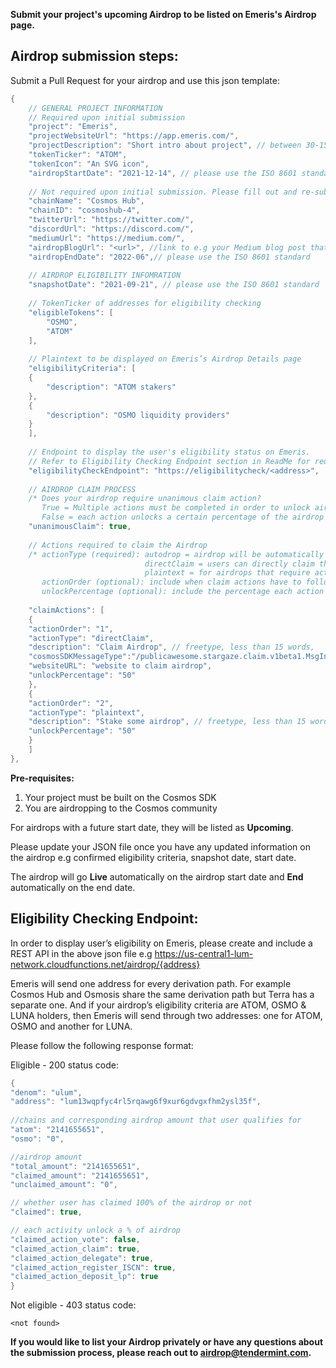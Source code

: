**Submit your project's upcoming Airdrop to be listed on Emeris's Airdrop page.**

## **Airdrop submission steps:**

Submit a Pull Request for your airdrop and use this json template:

```java
{
    // GENERAL PROJECT INFORMATION
    // Required upon initial submission
    "project": "Emeris",
    "projectWebsiteUrl": "https://app.emeris.com/",
    "projectDescription": "Short intro about project", // between 30-150 words
    "tokenTicker": "ATOM",
    "tokenIcon": "An SVG icon",
    "airdropStartDate": "2021-12-14", // please use the ISO 8601 standard. If unsure, please input Q1/H1 2022
	    
    // Not required upon initial submission. Please fill out and re-submit pull request whenever you have the information ready
    "chainName": "Cosmos Hub",
    "chainID": "cosmoshub-4",
    "twitterUrl": "https://twitter.com/",
    "discordUrl": "https://discord.com/",
    "mediumUrl": "https://medium.com/",
    "airdropBlogUrl": "<url>", //link to e.g your Medium blog post that outlines the Airdrop details
    "airdropEndDate": "2022-06",// please use the ISO 8601 standard 
	    
    // AIRDROP ELIGIBILITY INFOMRATION
    "snapshotDate": "2021-09-21", // please use the ISO 8601 standard 
	    
    // TokenTicker of addresses for eligibility checking 	
    "eligibleTokens": [
        "OSMO",
        "ATOM"
    ],
	    
    // Plaintext to be displayed on Emeris’s Airdrop Details page
    "eligibilityCriteria": [
    {
        "description": "ATOM stakers"
    },
    {
        "description": "OSMO liquidity providers"
    }
    ],
	
    // Endpoint to display the user's eligibility status on Emeris. 
    // Refer to Eligibility Checking Endpoint section in ReadMe for required response formatting
    "eligibilityCheckEndpoint": "https://eligibilitycheck/<address>",
	
    // AIRDROP CLAIM PROCESS
    /* Does your airdrop require unanimous claim action? 
       True = Multiple actions must be completed in order to unlock airdrop. 
       False = each action unlocks a certain percentage of the airdrop */
    "unanimousClaim": true,
	
    // Actions required to claim the Airdrop
    /* actionType (required): autodrop = airdrop will be automatically sent to users, OR
                              directClaim = users can directly claim the airdrop, OR
                              plaintext = for airdrops that require actions other than autodrop or directClaim		      
       actionOrder (optional): include when claim actions have to follow a specific order
       unlockPercentage (optional): include the percentage each action will unlock when unannimousClaim is false */
	    
    "claimActions": [
    {
    "actionOrder": "1",
    "actionType": "directClaim",
    "description": "Claim Airdrop", // freetype, less than 15 words,
    "cosmosSDKMessageType":"/publicawesome.stargaze.claim.v1beta1.MsgInitialClaim", // please include exact Message Type and other required information for directClaim transactions
    "websiteURL": "website to claim airdrop",
    "unlockPercentage": "50"
    },
    {
    "actionOrder": "2",
    "actionType": "plaintext",
    "description": "Stake some airdrop", // freetype, less than 15 words   
    "unlockPercentage": "50"
    }
    ]
},

```
       
**Pre-requisites:**
       
1. Your project must be built on the Cosmos SDK
2. You are airdropping to the Cosmos community
       
For airdrops with a future start date, they will be listed as **Upcoming**. 
       
Please update your JSON file once you have any updated information on the airdrop e.g confirmed eligibility criteria, snapshot date, start date. 

The airdrop will go **Live** automatically on the airdrop start date and **End** automatically on the end date. 
       
## **Eligibility Checking Endpoint:**
       
In order to display user’s eligibility on Emeris, please create and include a REST API in the above json file e.g https://us-central1-lum-network.cloudfunctions.net/airdrop/{address}
       
Emeris will send one address for every derivation path. For example Cosmos Hub and Osmosis share the same derivation path but Terra has a separate one. 
And if your airdrop’s eligibility criteria are ATOM, OSMO & LUNA holders, then Emeris will send through two addresses: one for ATOM, OSMO and another for LUNA. 
       
Please follow the following response format:

Eligible - 200 status code:
```java
{ 
"denom": "ulum",
"address": "lum13wqpfyc4rl5rqawg6f9xur6gdvgxfhm2ysl35f", 
 
//chains and corresponding airdrop amount that user qualifies for   
"atom": "2141655651",  
"osmo": "0", 

//airdrop amount  
"total_amount": "2141655651",   
"claimed_amount": "2141655651", 	
"unclaimed_amount": "0",

// whether user has claimed 100% of the airdrop or not 	
"claimed": true, 

// each activity unlock a % of airdrop   
"claimed_action_vote": false, 	
"claimed_action_claim": true,   
"claimed_action_delegate": true, 	
"claimed_action_register_ISCN": true, 	
"claimed_action_deposit_lp": true 
}
```
Not eligible - 403 status code:
```
<not found>
```

**If you would like to list your Airdrop privately or have any questions about the submission process, please reach out to airdrop@tendermint.com.**


